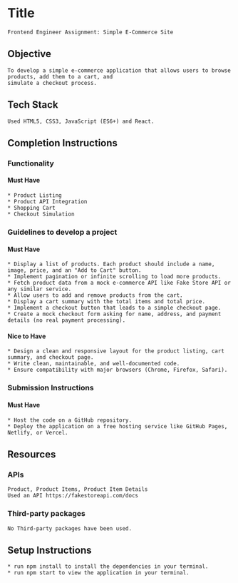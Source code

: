 # Title

    Frontend Engineer Assignment: Simple E-Commerce Site

## Objective

    To develop a simple e-commerce application that allows users to browse products, add them to a cart, and
    simulate a checkout process.

## Tech Stack

    Used HTML5, CSS3, JavaScript (ES6+) and React.

## Completion Instructions

### Functionality

#### Must Have

    * Product Listing
    * Product API Integration
    * Shopping Cart
    * Checkout Simulation


### Guidelines to develop a project

#### Must Have

    * Display a list of products. Each product should include a name, image, price, and an "Add to Cart" button.
    * Implement pagination or infinite scrolling to load more products.
    * Fetch product data from a mock e-commerce API like Fake Store API or any similar service.
    * Allow users to add and remove products from the cart.
    * Display a cart summary with the total items and total price.
    * Implement a checkout button that leads to a simple checkout page.
    * Create a mock checkout form asking for name, address, and payment details (no real payment processing).

#### Nice to Have

    * Design a clean and responsive layout for the product listing, cart summary, and checkout page.
    * Write clean, maintainable, and well-documented code.
    * Ensure compatibility with major browsers (Chrome, Firefox, Safari).

### Submission Instructions

#### Must Have

    * Host the code on a GitHub repository.
    * Deploy the application on a free hosting service like GitHub Pages, Netlify, or Vercel.

## Resources

### APIs
    Product, Product Items, Product Item Details
    Used an API https://fakestoreapi.com/docs

### Third-party packages

    No Third-party packages have been used.

## Setup Instructions
    * run npm install to install the dependencies in your terminal.
    * run npm start to view the application in your terminal.
